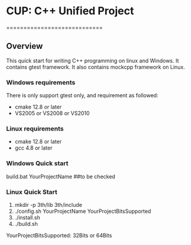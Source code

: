 # CUP: C++ Unified Project
============================

Overview
--------------
This quick start for writing C++ programming  on linux and Windows.
It contains gtest framework. It also contains mockcpp framework on Linux.

### Windows requirements ###
There is only support gtest only, and requirement as followed:
* cmake 12.8 or later
*  VS2005 or VS2008 or VS2010

### Linux requirements ###
* cmake 12.8 or later
* gcc 4.8 or later

### Windows Quick start  ###
build.bat YourProjectName  ##to be checked

### Linux Quick Start ###

1.  mkdir -p 3th/lib 3th/include
2.  ./config.sh   YourProjectName   YourProjectBitsSupported
3.  ./install.sh
4.  ./build.sh

YourProjectBitsSupported: 32Bits  or 64Bits

